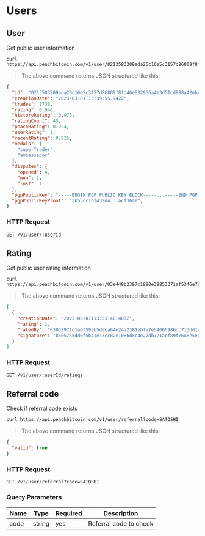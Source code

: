 # Users

## User
Get public user information

```shell
curl https://api.peachbitcoin.com/v1/user/0213583209ada26c16e5c3157d86809f8fd46e602936a4e3d51cd988a42ebe19f3
```

> The above command returns JSON structured like this:

```json
{
  "id": "0213583209ada26c16e5c3157d86809f8fd46e602936a4e3d51cd988a42ebe19f3",
  "creationDate": "2023-03-01T13:39:55.942Z",
  "trades": 1738,
  "rating": 0.946,
  "historyRating": 0.975,
  "ratingCount": 45,
  "peachRating": 0.924,
  "userRating": 1,
  "recentRating": 0.926,
  "medals": [
    "superTrader",
    "ambassador"
  ],
  "disputes": {
    "opened": 4,
    "won": 1,
    "lost": 1
  },
  "pgpPublicKey": "-----BEGIN PGP PUBLIC KEY BLOCK-----...-----END PGP PUBLIC KEY BLOCK-----",
  "pgpPublicKeyProof": "3b55cc1bf439d4...acf36ae",
}
```

### HTTP Request
`GET /v1/user/:userid`


## Rating
Get public user rating information

```shell
curl https://api.peachbitcoin.com/v1/user/03e448b2397c1880e39853371af5346e7e7972c9d6e26dbbb39ff6c2227aa19c80/ratings
```

> The above command returns JSON structured like this:

```json
[
  {
    "creationDate": "2023-03-01T13:53:40.403Z",
    "rating": 1,
    "ratedBy": "030d2971c1aef59ab5d6ca64e24a2381ebfe7e54066986dc713dd14e294dfed9ee",
    "signature": "8605755dd0f5b41e13ec82e1086d8c4e27db721acf89f7648e5e0947e0003de15d0b6f8958b363cba3904073e2cd88ab3cb6c05d5e875655334902a40f18aeb5"
  }
]
```

### HTTP Request
`GET /v1/user/:userId/ratings`

## Referral code
Check if referral code exists

```shell
curl https://api.peachbitcoin.com/v1/user/referral?code=SATOSHI
```

> The above command returns JSON structured like this:

```json
{
  "valid": true
}
```

### HTTP Request
`GET /v1/user/referral?code=SATOSHI`

### Query Parameters
Name | Type | Required | Description
--------- | ----------- | ----------- | -----------
code | string | yes | Referral code to check
